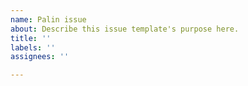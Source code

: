```yaml
---
name: Palin issue
about: Describe this issue template's purpose here.
title: ''
labels: ''
assignees: ''

---
```



